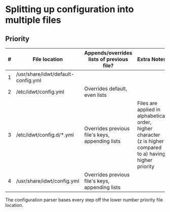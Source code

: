 # Splitting up configuration into multiple files

## Priority

| #   | File location                      | Appends/overrides lists of previous file?       | Extra Notes                                                                                                  |
| --- | ---------------------------------- | ----------------------------------------------- | ------------------------------------------------------------------------------------------------------------ |
| 1   | /usr/share/idwt/default-config.yml |                                                 |                                                                                                              |
| 2   | /etc/idwt/config.yml               | Overrides default, even lists                   |                                                                                                              |
| 3   | /etc/idwt/config.d/\*.yml          | Overrides previous file's keys, appending lists | Files are applied in alphabetical order, higher character (z is higher compared to a) having higher priority |
| 4   | /usr/share/idwt/config.yml         | Overrides previous file's keys, appending lists |                                                                                                              |

The configuration parser bases every step off the lower number priority file location.
